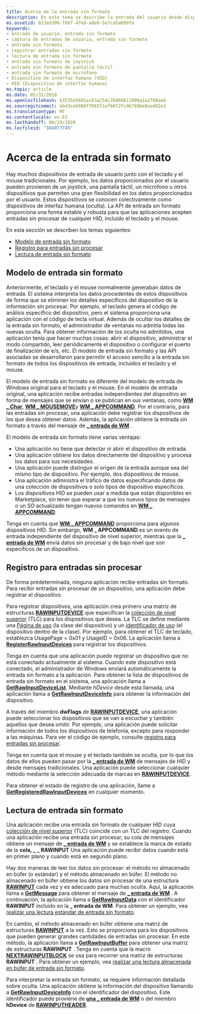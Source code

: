 ```yaml
---
title: Acerca de la entrada sin formato
description: En este tema se describe la entrada del usuario desde dispositivos como joysticks, pantallas táctiles y micrófonos.
ms.assetid: 013ed309-f667-47ed-ade0-5e7ca5a0997a
keywords:
- entrada de usuario, entrada sin formato
- captura de entradas de usuario, entrada sin formato
- entrada sin formato
- registrar entradas sin formato
- lectura de entrada sin formato
- entrada sin formato de joystick
- entrada sin formato de pantalla táctil
- entrada sin formato de micrófono
- Dispositivo de interfaz humana (HID)
- HID (Dispositivo de interfaz humana)
ms.topic: article
ms.date: 05/31/2018
ms.openlocfilehash: b3535e5601ec63a254c76060611999a1a2f08aeb
ms.sourcegitcommit: ebd3ce6908ff865f1ef66f2fc96769be0aad82e1
ms.translationtype: MT
ms.contentlocale: es-ES
ms.lasthandoff: 08/19/2020
ms.locfileid: "104077745"
---
```

# <a name="about-raw-input"></a>Acerca de la entrada sin formato

Hay muchos dispositivos de entrada de usuario junto con el teclado y el mouse tradicionales. Por ejemplo, los datos proporcionados por el usuario pueden provienen de un joystick, una pantalla táctil, un micrófono u otros dispositivos que permiten una gran flexibilidad en los datos proporcionados por el usuario. Estos dispositivos se conocen colectivamente como dispositivos de interfaz humana (oculta). La API de entrada sin formato proporciona una forma estable y robusta para que las aplicaciones acepten entradas sin procesar de cualquier HID, incluido el teclado y el mouse.

En esta sección se describen los temas siguientes:

-   [Modelo de entrada sin formato](#raw-input-model)
-   [Registro para entradas sin procesar](#registration-for-raw-input)
-   [Lectura de entrada sin formato](#reading-raw-input)

## <a name="raw-input-model"></a>Modelo de entrada sin formato

Anteriormente, el teclado y el mouse normalmente generaban datos de entrada. El sistema interpreta los datos procedentes de estos dispositivos de forma que se eliminen los detalles específicos del dispositivo de la información sin procesar. Por ejemplo, el teclado genera el código de análisis específico del dispositivo, pero el sistema proporciona una aplicación con el código de tecla virtual. Además de ocultar los detalles de la entrada sin formato, el administrador de ventanas no admitía todas las nuevas oculta. Para obtener información de los oculta no admitidos, una aplicación tenía que hacer muchas cosas: abrir el dispositivo, administrar el modo compartido, leer periódicamente el dispositivo o configurar el puerto de finalización de e/s, etc. El modelo de entrada sin formato y las API asociadas se desarrollaron para permitir el acceso sencillo a la entrada sin formato de todos los dispositivos de entrada, incluidos el teclado y el mouse.

El modelo de entrada sin formato es diferente del modelo de entrada de Windows original para el teclado y el mouse. En el modelo de entrada original, una aplicación recibe entradas independientes del dispositivo en forma de mensajes que se envían o se publican en sus ventanas, como [**WM \_ Char**](wm-char.md), [**WM \_ MOUSEMOVE**](wm-mousemove.md)y [**WM \_ APPCOMMAND**](wm-appcommand.md). Por el contrario, para las entradas sin procesar, una aplicación debe registrar los dispositivos de los que desea obtener datos. Además, la aplicación obtiene la entrada sin formato a través del mensaje de [**\_ entrada de WM**](wm-input.md) .

El modelo de entrada sin formato tiene varias ventajas:

-   Una aplicación no tiene que detectar ni abrir el dispositivo de entrada.
-   Una aplicación obtiene los datos directamente del dispositivo y procesa los datos para sus necesidades.
-   Una aplicación puede distinguir el origen de la entrada aunque sea del mismo tipo de dispositivo. Por ejemplo, dos dispositivos de mouse.
-   Una aplicación administra el tráfico de datos especificando datos de una colección de dispositivos o solo tipos de dispositivo específicos.
-   Los dispositivos HID se pueden usar a medida que están disponibles en Marketplace, sin tener que esperar a que los nuevos tipos de mensajes o un SO actualizado tengan nuevos comandos en [**WM \_ APPCOMMAND**](wm-appcommand.md).

Tenga en cuenta que [**WM \_ APPCOMMAND**](wm-appcommand.md) proporciona para algunos dispositivos HID. Sin embargo, **WM \_ APPCOMMAND** es un evento de entrada independiente del dispositivo de nivel superior, mientras que la [**\_ entrada de WM**](wm-input.md) envía datos sin procesar y de bajo nivel que son específicos de un dispositivo.

## <a name="registration-for-raw-input"></a>Registro para entradas sin procesar

De forma predeterminada, ninguna aplicación recibe entradas sin formato. Para recibir entradas sin procesar de un dispositivo, una aplicación debe registrar el dispositivo.

Para registrar dispositivos, una aplicación crea primero una matriz de estructuras [**RAWINPUTDEVICE**](/windows/win32/api/winuser/ns-winuser-rawinputdevice) que especifican la [colección de nivel superior](/windows-hardware/drivers/hid/top-level-collections) (TLC) para los dispositivos que desea. La TLC se define mediante una [Página de uso](/windows-hardware/drivers/hid/hid-usages#usage-page) (la clase del dispositivo) y un [identificador de uso](/windows-hardware/drivers/hid/hid-usages#usage-id) (el dispositivo dentro de la clase). Por ejemplo, para obtener el TLC de teclado, establezca UsagePage = 0x01 y UsageID = 0x06. La aplicación llama a [**RegisterRawInputDevices**](/windows/win32/api/winuser/nf-winuser-registerrawinputdevices) para registrar los dispositivos.

Tenga en cuenta que una aplicación puede registrar un dispositivo que no está conectado actualmente al sistema. Cuando este dispositivo está conectado, el administrador de Windows enviará automáticamente la entrada sin formato a la aplicación. Para obtener la lista de dispositivos de entrada sin formato en el sistema, una aplicación llama a [**GetRawInputDeviceList**](/windows/win32/api/winuser/nf-winuser-getrawinputdevicelist). Mediante *hDevice* desde esta llamada, una aplicación llama a [**GetRawInputDeviceInfo**](/windows/win32/api/winuser/nf-winuser-getrawinputdeviceinfoa) para obtener la información del dispositivo.

A través del miembro **dwFlags** de [**RAWINPUTDEVICE**](/windows/win32/api/winuser/ns-winuser-rawinputdevice), una aplicación puede seleccionar los dispositivos que se van a escuchar y también aquellos que desea omitir. Por ejemplo, una aplicación puede solicitar información de todos los dispositivos de telefonía, excepto para responder a las máquinas. Para ver el código de ejemplo, consulte [registro para entradas sin procesar](using-raw-input.md).

Tenga en cuenta que el mouse y el teclado también se oculta, por lo que los datos de ellos pueden pasar por la [**\_ entrada de WM**](wm-input.md) de mensajes de HID y desde mensajes tradicionales. Una aplicación puede seleccionar cualquier método mediante la selección adecuada de marcas en [**RAWINPUTDEVICE**](/windows/win32/api/winuser/ns-winuser-rawinputdevice).

Para obtener el estado de registro de una aplicación, llame a [**GetRegisteredRawInputDevices**](/windows/win32/api/winuser/nf-winuser-getregisteredrawinputdevices) en cualquier momento.

## <a name="reading-raw-input"></a>Lectura de entrada sin formato

Una aplicación recibe una entrada sin formato de cualquier HID cuya [colección de nivel superior](/windows-hardware/drivers/hid/top-level-collections) (TLC) coincide con un TLC del registro. Cuando una aplicación recibe una entrada sin procesar, su cola de mensajes obtiene un mensaje de [**\_ entrada de WM**](wm-input.md) y se establece la marca de estado de la **cola, \_** **\_ RAWINPUT** Una aplicación puede recibir datos cuando está en primer plano y cuando está en segundo plano.

Hay dos maneras de leer los datos sin procesar: el método no almacenado en búfer (o estándar) y el método almacenado en búfer. El método no almacenado en búfer obtiene los datos sin procesar de una estructura [**RAWINPUT**](/windows/win32/api/winuser/ns-winuser-rawinput) cada vez y es adecuado para muchas oculta. Aquí, la aplicación llama a [**GetMessage**](/windows/desktop/api/winuser/nf-winuser-getmessage) para obtener el mensaje de [**\_ entrada de WM**](wm-input.md) . A continuación, la aplicación llama a [**GetRawInputData**](/windows/win32/api/winuser/nf-winuser-getrawinputdata) con el identificador **RAWINPUT** incluido en la **\_ entrada de WM**. Para obtener un ejemplo, vea [realizar una lectura estándar de entrada sin formato](using-raw-input.md).

En cambio, el método almacenado en búfer obtiene una matriz de estructuras [**RAWINPUT**](/windows/win32/api/winuser/ns-winuser-rawinput) a la vez. Esto se proporciona para los dispositivos que pueden generar grandes cantidades de entradas sin procesar. En este método, la aplicación llama a [**GetRawInputBuffer**](/windows/win32/api/winuser/nf-winuser-getrawinputbuffer) para obtener una matriz de estructuras **RAWINPUT** . Tenga en cuenta que la macro [**NEXTRAWINPUTBLOCK**](/windows/win32/api/winuser/nf-winuser-nextrawinputblock) se usa para recorrer una matriz de estructuras **RAWINPUT** . Para obtener un ejemplo, vea [realizar una lectura almacenada en búfer de entrada sin formato](using-raw-input.md).

Para interpretar la entrada sin formato, se requiere información detallada sobre oculta. Una aplicación obtiene la información del dispositivo llamando a [**GetRawInputDeviceInfo**](/windows/win32/api/winuser/nf-winuser-getrawinputdeviceinfoa) con el identificador del dispositivo. Este identificador puede proviene de [**una \_ entrada de WM**](wm-input.md) o del miembro **hDevice** de [**RAWINPUTHEADER**](/windows/win32/api/winuser/ns-winuser-rawinputheader).